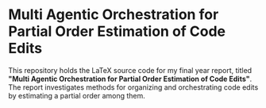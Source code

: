 # Multi Agentic Orchestration for Partial Order Estimation of Code Edits

This repository holds the LaTeX source code for my final year report, titled **"Multi Agentic Orchestration for Partial Order Estimation of Code Edits"**. The report investigates methods for organizing and orchestrating code edits by estimating a partial order among them.
